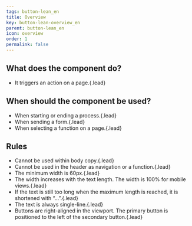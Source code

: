 ```yaml
---
tags: button-lean_en
title: Overview
key: button-lean-overview_en
parent: button-lean_en
icon: overview
order: 1
permalink: false  
---
```


## What does the component do?
* It triggers an action on a page.{.lead}

## When should the component be used?
* When starting or ending a process.{.lead}
* When sending a form.{.lead}
* When selecting a function on a page.{.lead}

## Rules
* Cannot be used within body copy.{.lead}
* Cannot be used in the <sbb-link variant="inline" type="button" href="/en/design-system/lean/components/header">header</sbb-link>  as navigation or a function.{.lead}
* The minimum width is 60px.{.lead}
* The width increases with the text length. The width is 100% for mobile views.{.lead}
* If the text is still too long when the maximum length is reached, it is shortened with “...”.{.lead}
* The text is always single-line.{.lead}
* Buttons are right-aligned in the viewport. The primary button is positioned to the left of the secondary button.{.lead}